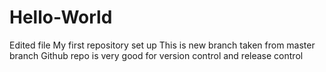# Hello-World
Edited file
My first repository set up
This is new branch taken from master branch
Github repo is very good for version control and release control
